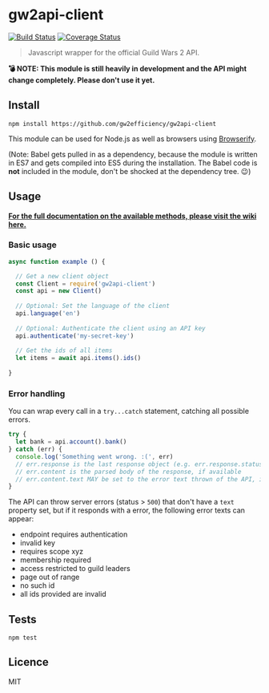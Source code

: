# gw2api-client

[![Build Status](https://img.shields.io/travis/gw2efficiency/gw2api-client.svg?style=flat-square)](https://travis-ci.org/gw2efficiency/gw2api-client)
[![Coverage Status](https://img.shields.io/codecov/c/github/gw2efficiency/gw2api-client/master.svg?style=flat-square)](https://codecov.io/github/gw2efficiency/gw2api-client)

> Javascript wrapper for the official Guild Wars 2 API.

**:bomb: NOTE: This module is still heavily in development and the API might change completely. Please don't use it yet.**

## Install

```
npm install https://github.com/gw2efficiency/gw2api-client
```

This module can be used for Node.js as well as browsers using [Browserify](https://github.com/substack/browserify-handbook#how-node_modules-works).

(Note: Babel gets pulled in as a dependency, because the module is written in ES7 and 
gets compiled into ES5 during the installation. The Babel code is **not** included in the module, 
don't be shocked at the dependency tree. :wink:)

## Usage

**[For the full documentation on the available methods, please visit the wiki here.](https://github.com/gw2efficiency/gw2api-client/wiki)**

### Basic usage

```js
async function example () {

  // Get a new client object
  const Client = require('gw2api-client')
  const api = new Client()
  
  // Optional: Set the language of the client
  api.language('en')
  
  // Optional: Authenticate the client using an API key
  api.authenticate('my-secret-key')
  
  // Get the ids of all items
  let items = await api.items().ids()
  
}
```

### Error handling

You can wrap every call in a `try...catch` statement, catching all possible errors.

```js
try {
  let bank = api.account().bank()
} catch (err) {
  console.log('Something went wrong. :(', err)
  // err.response is the last response object (e.g. err.response.status)
  // err.content is the parsed body of the response, if available
  // err.content.text MAY be set to the error text thrown of the API, if available
}
```

The API can throw server errors (status > `500`) that don't have a `text` property set, but if
it responds with a error, the following error texts can appear:

- endpoint requires authentication
- invalid key
- requires scope xyz
- membership required
- access restricted to guild leaders
- page out of range
- no such id
- all ids provided are invalid

## Tests

```
npm test
```

## Licence

MIT
